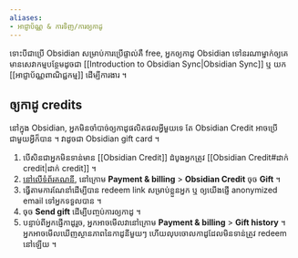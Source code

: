 ```yaml
---
aliases:
- អាជ្ញាប័ណ្ណ & ការទិញ/ការឲ្យកាដូ
---
```


ទោះបីជាប្រើ Obsidian សម្រាប់ការប្រើផ្ទាល់គឺ free, អ្នកឲ្យកាដូ Obsidian ទៅនរណាម្នាក់ឲ្យគេមានសេវាកម្មបន្ថែមដូចជា [[Introduction to Obsidian Sync|Obsidian Sync]] ឬ យក [[អាជ្ញាប័ណ្ណពាណិជ្ជកម្ម]] ដើម្បីការងារ ។

## ឲ្យកាដូ credits

នៅក្នុង Obsidian, អ្នកមិនចាំបាច់ឲ្យកាដូផលិតផលអ្វីមួយទេ តែ Obsidian Credit អាចប្រើជាមួយអ្វីក៏បាន ។ វាដូចជា Obsidian gift card ។

1. បើសិនជាអ្នកមិនទាន់មាន [[Obsidian Credit]] ដំបូងអ្នកត្រូវ [[Obsidian Credit#ដាក់ credit|ដាក់ credit]] ។
2. [នៅលើទំព័រគណនី](https://obsidian.md/account), នៅក្រោម **Payment & billing** > **Obsidian Credit** ចុច **Gift** ។
3. ធ្វើតាមការណែនាំដើម្បីបាន redeem link សម្រាប់ខ្លួនអ្នក ឬ ឲ្យយើងផ្ញើ anonymized email ទៅអ្នកទទួលបាន ។
4. ចុច **Send gift** ដើម្បីបញ្ចប់ការឲ្យកាដូ ។
5. បន្ទាប់ពីអ្នកផ្ញើកាដូរួច, អ្នកអាចមើលវានៅក្រោម **Payment & billing** > **Gift history** ។ អ្នកអាចមើលឃើញស្ថានភាពនៃកាដូនីមួយៗ ហើយលុបចោលកាដូដែលមិនទាន់ត្រូវ redeem នៅឡើយ ។
